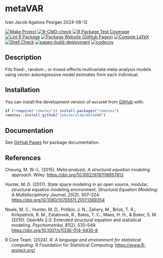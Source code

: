 metaVAR
================
Ivan Jacob Agaloos Pesigan
2024-08-12

<!-- README.md is generated from README.Rmd. Please edit that file -->

<!-- badges: start -->

[![Make
Project](https://github.com/jeksterslab/metaVAR/actions/workflows/make.yml/badge.svg)](https://github.com/jeksterslab/metaVAR/actions/workflows/make.yml)
[![R-CMD-check](https://github.com/jeksterslab/metaVAR/actions/workflows/check-full.yml/badge.svg)](https://github.com/jeksterslab/metaVAR/actions/workflows/check-full.yml)
[![R Package Test
Coverage](https://github.com/jeksterslab/metaVAR/actions/workflows/test-coverage.yml/badge.svg)](https://github.com/jeksterslab/metaVAR/actions/workflows/test-coverage.yml)
[![Lint R
Package](https://github.com/jeksterslab/metaVAR/actions/workflows/lint.yml/badge.svg)](https://github.com/jeksterslab/metaVAR/actions/workflows/lint.yml)
[![Package Website (GitHub
Pages)](https://github.com/jeksterslab/metaVAR/actions/workflows/pkgdown-gh-pages.yml/badge.svg)](https://github.com/jeksterslab/metaVAR/actions/workflows/pkgdown-gh-pages.yml)
[![Compile
LaTeX](https://github.com/jeksterslab/metaVAR/actions/workflows/latex.yml/badge.svg)](https://github.com/jeksterslab/metaVAR/actions/workflows/latex.yml)
[![Shell
Check](https://github.com/jeksterslab/metaVAR/actions/workflows/shellcheck.yml/badge.svg)](https://github.com/jeksterslab/metaVAR/actions/workflows/shellcheck.yml)
[![pages-build-deployment](https://github.com/jeksterslab/metaVAR/actions/workflows/pages/pages-build-deployment/badge.svg)](https://github.com/jeksterslab/metaVAR/actions/workflows/pages/pages-build-deployment)
[![codecov](https://codecov.io/gh/jeksterslab/metaVAR/branch/main/graph/badge.svg?token=KVLUET3DJ6)](https://codecov.io/gh/jeksterslab/metaVAR)
<!-- badges: end -->

## Description

Fits fixed-, random-, or mixed-effects multivariate meta-analysis models
using vector autoregressive model estimates from each individual.

## Installation

You can install the development version of `metaVAR` from
[GitHub](https://github.com/jeksterslab/metaVAR) with:

``` r
if (!require("remotes")) install.packages("remotes")
remotes::install_github("jeksterslab/metaVAR")
```

## Documentation

See [GitHub Pages](https://jeksterslab.github.io/metaVAR/index.html) for
package documentation.

## References

<div id="refs" class="references csl-bib-body hanging-indent"
entry-spacing="0" line-spacing="2">

<div id="ref-Cheung-2015" class="csl-entry">

Cheung, M. W.-L. (2015). *Meta‐analysis: A structural equation modeling
approach*. Wiley. <https://doi.org/10.1002/9781118957813>

</div>

<div id="ref-Hunter-2017" class="csl-entry">

Hunter, M. D. (2017). State space modeling in an open source, modular,
structural equation modeling environment. *Structural Equation Modeling:
A Multidisciplinary Journal*, *25*(2), 307–324.
<https://doi.org/10.1080/10705511.2017.1369354>

</div>

<div id="ref-Neale-Hunter-Pritikin-etal-2015" class="csl-entry">

Neale, M. C., Hunter, M. D., Pritikin, J. N., Zahery, M., Brick, T. R.,
Kirkpatrick, R. M., Estabrook, R., Bates, T. C., Maes, H. H., & Boker,
S. M. (2015). OpenMx 2.0: Extended structural equation and statistical
modeling. *Psychometrika*, *81*(2), 535–549.
<https://doi.org/10.1007/s11336-014-9435-8>

</div>

<div id="ref-RCoreTeam-2024" class="csl-entry">

R Core Team. (2024). *R: A language and environment for statistical
computing*. R Foundation for Statistical Computing.
<https://www.R-project.org/>

</div>

</div>
